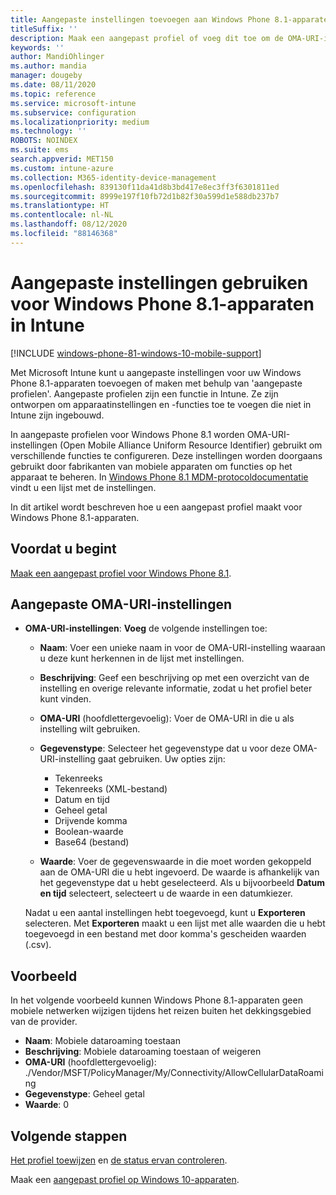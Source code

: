 ```yaml
---
title: Aangepaste instellingen toevoegen aan Windows Phone 8.1-apparaten in Microsoft Intune - Azure | Microsoft Docs
titleSuffix: ''
description: Maak een aangepast profiel of voeg dit toe om de OMA-URI-instellingen te gebruiken voor apparaten met Windows Phone 8.1 in Microsoft Intune.
keywords: ''
author: MandiOhlinger
ms.author: mandia
manager: dougeby
ms.date: 08/11/2020
ms.topic: reference
ms.service: microsoft-intune
ms.subservice: configuration
ms.localizationpriority: medium
ms.technology: ''
ROBOTS: NOINDEX
ms.suite: ems
search.appverid: MET150
ms.custom: intune-azure
ms.collection: M365-identity-device-management
ms.openlocfilehash: 839130f11da41d8b3bd417e8ec3ff3f6301811ed
ms.sourcegitcommit: 8999e197f10fb72d1b82f30a599d1e588db237b7
ms.translationtype: HT
ms.contentlocale: nl-NL
ms.lasthandoff: 08/12/2020
ms.locfileid: "88146368"
---
```

# <a name="use-custom-settings-for-windows-phone-81-devices-in-intune"></a>Aangepaste instellingen gebruiken voor Windows Phone 8.1-apparaten in Intune

[!INCLUDE [windows-phone-81-windows-10-mobile-support](../includes/windows-phone-81-windows-10-mobile-support.md)]

Met Microsoft Intune kunt u aangepaste instellingen voor uw Windows Phone 8.1-apparaten toevoegen of maken met behulp van 'aangepaste profielen'. Aangepaste profielen zijn een functie in Intune. Ze zijn ontworpen om apparaatinstellingen en -functies toe te voegen die niet in Intune zijn ingebouwd.

In aangepaste profielen voor Windows Phone 8.1 worden OMA-URI-instellingen (Open Mobile Alliance Uniform Resource Identifier) gebruikt om verschillende functies te configureren. Deze instellingen worden doorgaans gebruikt door fabrikanten van mobiele apparaten om functies op het apparaat te beheren. In [Windows Phone 8.1 MDM-protocoldocumentatie](https://docs.microsoft.com/previous-versions/windows/it-pro/windows-phone/dn499787(v=technet.10)) vindt u een lijst met de instellingen.

In dit artikel wordt beschreven hoe u een aangepast profiel maakt voor Windows Phone 8.1-apparaten. 

## <a name="before-you-begin"></a>Voordat u begint

[Maak een aangepast profiel voor Windows Phone 8.1](custom-settings-configure.md).

## <a name="custom-oma-uri-settings"></a>Aangepaste OMA-URI-instellingen

- **OMA-URI-instellingen**: **Voeg** de volgende instellingen toe:

  - **Naam**: Voer een unieke naam in voor de OMA-URI-instelling waaraan u deze kunt herkennen in de lijst met instellingen.
  - **Beschrijving**: Geef een beschrijving op met een overzicht van de instelling en overige relevante informatie, zodat u het profiel beter kunt vinden.
  - **OMA-URI** (hoofdlettergevoelig): Voer de OMA-URI in die u als instelling wilt gebruiken.
  - **Gegevenstype**: Selecteer het gegevenstype dat u voor deze OMA-URI-instelling gaat gebruiken. Uw opties zijn:

    - Tekenreeks
    - Tekenreeks (XML-bestand)
    - Datum en tijd
    - Geheel getal
    - Drijvende komma
    - Boolean-waarde
    - Base64 (bestand)

  - **Waarde**: Voer de gegevenswaarde in die moet worden gekoppeld aan de OMA-URI die u hebt ingevoerd. De waarde is afhankelijk van het gegevenstype dat u hebt geselecteerd. Als u bijvoorbeeld **Datum en tijd** selecteert, selecteert u de waarde in een datumkiezer.

  Nadat u een aantal instellingen hebt toegevoegd, kunt u **Exporteren** selecteren. Met **Exporteren** maakt u een lijst met alle waarden die u hebt toegevoegd in een bestand met door komma's gescheiden waarden (.csv).

## <a name="example"></a>Voorbeeld

In het volgende voorbeeld kunnen Windows Phone 8.1-apparaten geen mobiele netwerken wijzigen tijdens het reizen buiten het dekkingsgebied van de provider.

- **Naam**: Mobiele dataroaming toestaan
- **Beschrijving**: Mobiele dataroaming toestaan of weigeren
- **OMA-URI** (hoofdlettergevoelig): ./Vendor/MSFT/PolicyManager/My/Connectivity/AllowCellularDataRoaming
- **Gegevenstype**: Geheel getal
- **Waarde**: 0

## <a name="next-steps"></a>Volgende stappen

[Het profiel toewijzen](device-profile-assign.md) en [de status ervan controleren](device-profile-monitor.md).

Maak een [aangepast profiel op Windows 10-apparaten](custom-settings-windows-10.md).
